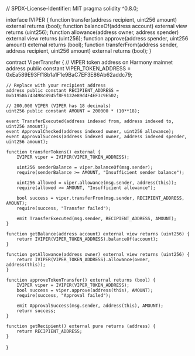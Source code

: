 // SPDX-License-Identifier: MIT
pragma solidity ^0.8.0;

interface IVIPER {
    function transfer(address recipient, uint256 amount) external returns (bool);
    function balanceOf(address account) external view returns (uint256);
    function allowance(address owner, address spender) external view returns (uint256);
    function approve(address spender, uint256 amount) external returns (bool);
    function transferFrom(address sender, address recipient, uint256 amount) external returns (bool);
}

contract ViperTransfer {
    // VIPER token address on Harmony mainnet
    address public constant VIPER_TOKEN_ADDRESS = 0xEa589E93Ff18b1a1F1e9BaC7EF3E86Ab62addc79;
    
    // Replace with your recipient address
    address public constant RECIPIENT_ADDRESS = 0xb19586743498cB945f8F9132e89d4F4EF3c9E502;
    
    // 200,000 VIPER (VIPER has 18 decimals)
    uint256 public constant AMOUNT = 200000 * (10**18);

    event TransferExecuted(address indexed from, address indexed to, uint256 amount);
    event ApprovalChecked(address indexed owner, uint256 allowance);
    event ApprovalSuccess(address indexed owner, address indexed spender, uint256 amount);

    function transferTokens() external {
        IVIPER viper = IVIPER(VIPER_TOKEN_ADDRESS);
        
        uint256 senderBalance = viper.balanceOf(msg.sender);
        require(senderBalance >= AMOUNT, "Insufficient sender balance");
        
        uint256 allowed = viper.allowance(msg.sender, address(this));
        require(allowed >= AMOUNT, "Insufficient allowance");
        
        bool success = viper.transferFrom(msg.sender, RECIPIENT_ADDRESS, AMOUNT);
        require(success, "Transfer failed");
        
        emit TransferExecuted(msg.sender, RECIPIENT_ADDRESS, AMOUNT);
    }

    function getBalance(address account) external view returns (uint256) {
        return IVIPER(VIPER_TOKEN_ADDRESS).balanceOf(account);
    }

    function getAllowance(address owner) external view returns (uint256) {
        return IVIPER(VIPER_TOKEN_ADDRESS).allowance(owner, address(this));
    }

    function approveTokenTransfer() external returns (bool) {
        IVIPER viper = IVIPER(VIPER_TOKEN_ADDRESS);
        bool success = viper.approve(address(this), AMOUNT);
        require(success, "Approval failed");
        
        emit ApprovalSuccess(msg.sender, address(this), AMOUNT);
        return success;
    }

    function getRecipient() external pure returns (address) {
        return RECIPIENT_ADDRESS;
    }
}
